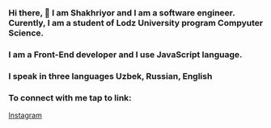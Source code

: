 ### Hi there, 👋 I am Shakhriyor and I am a software engineer.  Curently, I am a student of Lodz University program Compyuter Science.
### I am a Front-End developer and  I use JavaScript language. 
### I speak in three languages Uzbek, Russian, English


### To connect with me tap to link:
<a href="https://www.instagram.com/shakhriyor_00/">Instagram</a>
